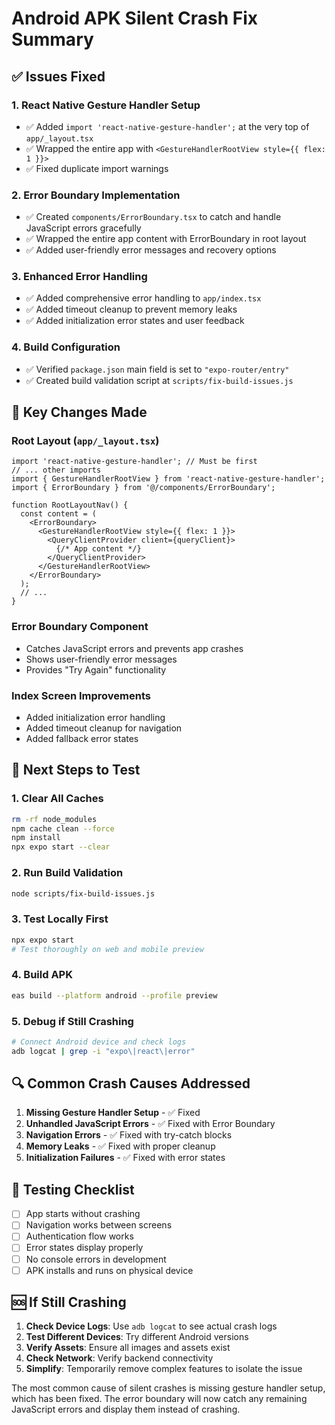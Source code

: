 # Android APK Silent Crash Fix Summary

## ✅ Issues Fixed

### 1. **React Native Gesture Handler Setup**
- ✅ Added `import 'react-native-gesture-handler';` at the very top of `app/_layout.tsx`
- ✅ Wrapped the entire app with `<GestureHandlerRootView style={{ flex: 1 }}>`
- ✅ Fixed duplicate import warnings

### 2. **Error Boundary Implementation**
- ✅ Created `components/ErrorBoundary.tsx` to catch and handle JavaScript errors gracefully
- ✅ Wrapped the entire app content with ErrorBoundary in root layout
- ✅ Added user-friendly error messages and recovery options

### 3. **Enhanced Error Handling**
- ✅ Added comprehensive error handling to `app/index.tsx`
- ✅ Added timeout cleanup to prevent memory leaks
- ✅ Added initialization error states and user feedback

### 4. **Build Configuration**
- ✅ Verified `package.json` main field is set to `"expo-router/entry"`
- ✅ Created build validation script at `scripts/fix-build-issues.js`

## 🔧 Key Changes Made

### Root Layout (`app/_layout.tsx`)
```tsx
import 'react-native-gesture-handler'; // Must be first
// ... other imports
import { GestureHandlerRootView } from 'react-native-gesture-handler';
import { ErrorBoundary } from '@/components/ErrorBoundary';

function RootLayoutNav() {
  const content = (
    <ErrorBoundary>
      <GestureHandlerRootView style={{ flex: 1 }}>
        <QueryClientProvider client={queryClient}>
          {/* App content */}
        </QueryClientProvider>
      </GestureHandlerRootView>
    </ErrorBoundary>
  );
  // ...
}
```

### Error Boundary Component
- Catches JavaScript errors and prevents app crashes
- Shows user-friendly error messages
- Provides "Try Again" functionality

### Index Screen Improvements
- Added initialization error handling
- Added timeout cleanup for navigation
- Added fallback error states

## 🚀 Next Steps to Test

### 1. Clear All Caches
```bash
rm -rf node_modules
npm cache clean --force
npm install
npx expo start --clear
```

### 2. Run Build Validation
```bash
node scripts/fix-build-issues.js
```

### 3. Test Locally First
```bash
npx expo start
# Test thoroughly on web and mobile preview
```

### 4. Build APK
```bash
eas build --platform android --profile preview
```

### 5. Debug if Still Crashing
```bash
# Connect Android device and check logs
adb logcat | grep -i "expo\|react\|error"
```

## 🔍 Common Crash Causes Addressed

1. **Missing Gesture Handler Setup** - ✅ Fixed
2. **Unhandled JavaScript Errors** - ✅ Fixed with Error Boundary
3. **Navigation Errors** - ✅ Fixed with try-catch blocks
4. **Memory Leaks** - ✅ Fixed with proper cleanup
5. **Initialization Failures** - ✅ Fixed with error states

## 📱 Testing Checklist

- [ ] App starts without crashing
- [ ] Navigation works between screens
- [ ] Authentication flow works
- [ ] Error states display properly
- [ ] No console errors in development
- [ ] APK installs and runs on physical device

## 🆘 If Still Crashing

1. **Check Device Logs**: Use `adb logcat` to see actual crash logs
2. **Test Different Devices**: Try different Android versions
3. **Verify Assets**: Ensure all images and assets exist
4. **Check Network**: Verify backend connectivity
5. **Simplify**: Temporarily remove complex features to isolate the issue

The most common cause of silent crashes is missing gesture handler setup, which has been fixed. The error boundary will now catch any remaining JavaScript errors and display them instead of crashing.